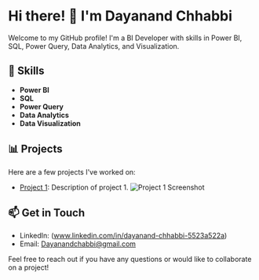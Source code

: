 # Hi there! 👋 I'm Dayanand Chhabbi

Welcome to my GitHub profile! I'm a BI Developer with skills in Power BI, SQL, Power Query, Data Analytics, and Visualization.

## 🔧 Skills

- **Power BI**
- **SQL**
- **Power Query**
- **Data Analytics**
- **Data Visualization**

## 📊 Projects

Here are a few projects I've worked on:

- [Project 1](link-to-project-1): Description of project 1.
  ![Project 1 Screenshot](/path/to/project1/screenshot.png)
  


## 📫 Get in Touch

- LinkedIn: (www.linkedin.com/in/dayanand-chhabbi-5523a522a)
- Email: Dayanandchabbi@gmail.com

Feel free to reach out if you have any questions or would like to collaborate on a project!
